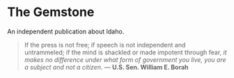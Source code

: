 # The Gemstone

An independent publication about Idaho.

>If the press is not free; if speech is not independent and untrammeled; if the mind is shackled or made impotent through fear, *it makes no difference under what form of government you live, you are a subject and not a citizen*.
— **U.S. Sen. William E. Borah**